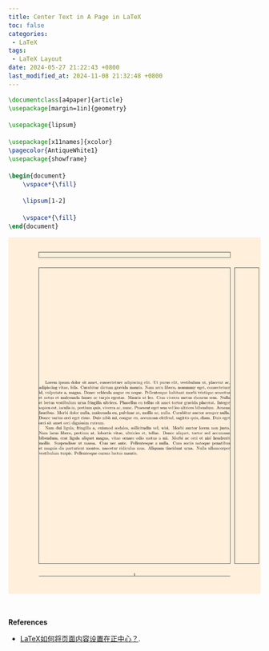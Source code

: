 ```yaml
---
title: Center Text in A Page in LaTeX
toc: false
categories:
 - LaTeX
tags:
 - LaTeX Layout
date: 2024-05-27 21:22:43 +0800
last_modified_at: 2024-11-08 21:32:48 +0800
---
```


```latex
\documentclass[a4paper]{article}
\usepackage[margin=1in]{geometry}

\usepackage{lipsum}

\usepackage[x11names]{xcolor}
\pagecolor{AntiqueWhite1}
\usepackage{showframe}

\begin{document}
	\vspace*{\fill}
	
	\lipsum[1-2]
	
	\vspace*{\fill}
\end{document}
```

![png-1](https://raw.githubusercontent.com/HelloWorld-1017/blog-images/main/imgs/202411082306445.png)

<br>

**References**

- [LaTeX如何将页面内容设置在正中心？](https://www.zhihu.com/question/303812076/answer/540251166).
